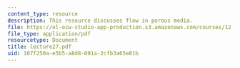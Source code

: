 ```yaml
---
content_type: resource
description: This resource discusses flow in porous media.
file: https://ol-ocw-studio-app-production.s3.amazonaws.com/courses/12-520-geodynamics-fall-2006/107f250ae5b5a8d8091a2cfb3a65e81b_lecture27.pdf
file_type: application/pdf
resourcetype: Document
title: lecture27.pdf
uid: 107f250a-e5b5-a8d8-091a-2cfb3a65e81b
---
```

